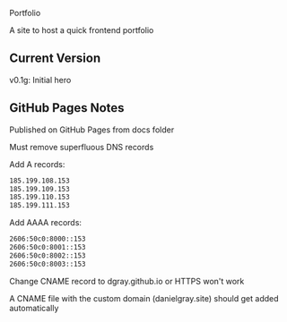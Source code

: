 Portfolio

A site to host a quick frontend portfolio

## Current Version

v0.1g: Initial hero

## GitHub Pages Notes

Published on GitHub Pages from docs folder

Must remove superfluous DNS records

Add A records:

```bash
185.199.108.153
185.199.109.153
185.199.110.153
185.199.111.153
```

Add AAAA records:

```bash
2606:50c0:8000::153
2606:50c0:8001::153
2606:50c0:8002::153
2606:50c0:8003::153
```

Change CNAME record to dgray.github.io or HTTPS won't work

A CNAME file with the custom domain (danielgray.site) should get added automatically